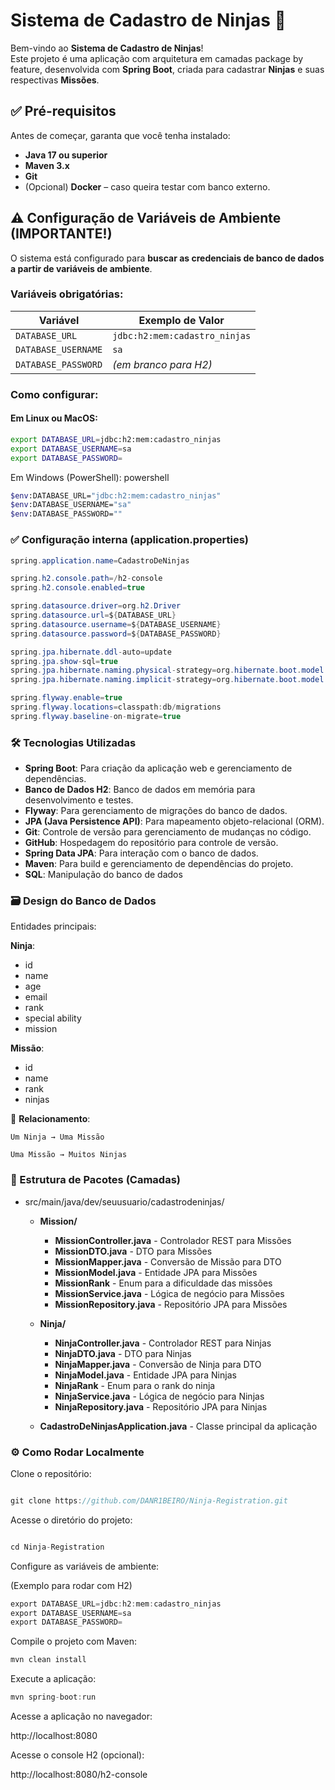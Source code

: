 # Sistema de Cadastro de Ninjas 🥷

Bem-vindo ao **Sistema de Cadastro de Ninjas**!  
Este projeto é uma aplicação com arquitetura em camadas package by feature, desenvolvida com **Spring Boot**, criada para cadastrar **Ninjas** e suas respectivas **Missões**.

## ✅ Pré-requisitos

Antes de começar, garanta que você tenha instalado:

- **Java 17 ou superior**
- **Maven 3.x**
- **Git**
- (Opcional) **Docker** – caso queira testar com banco externo.

## ⚠️ Configuração de Variáveis de Ambiente (IMPORTANTE!)

O sistema está configurado para **buscar as credenciais de banco de dados a partir de variáveis de ambiente**.

### Variáveis obrigatórias:

| Variável | Exemplo de Valor |
|---|---|
| `DATABASE_URL` | `jdbc:h2:mem:cadastro_ninjas` |
| `DATABASE_USERNAME` | `sa` |
| `DATABASE_PASSWORD` | *(em branco para H2)* |

### Como configurar:

#### Em Linux ou MacOS:

```bash
export DATABASE_URL=jdbc:h2:mem:cadastro_ninjas
export DATABASE_USERNAME=sa
export DATABASE_PASSWORD=
```

Em Windows (PowerShell):
powershell

````bash
$env:DATABASE_URL="jdbc:h2:mem:cadastro_ninjas"
$env:DATABASE_USERNAME="sa"
$env:DATABASE_PASSWORD=""
````

### ✅  Configuração interna (application.properties)

````java
spring.application.name=CadastroDeNinjas

spring.h2.console.path=/h2-console
spring.h2.console.enabled=true

spring.datasource.driver=org.h2.Driver
spring.datasource.url=${DATABASE_URL}
spring.datasource.username=${DATABASE_USERNAME}
spring.datasource.password=${DATABASE_PASSWORD}

spring.jpa.hibernate.ddl-auto=update
spring.jpa.show-sql=true
spring.jpa.hibernate.naming.physical-strategy=org.hibernate.boot.model.naming.PhysicalNamingStrategyStandardImpl
spring.jpa.hibernate.naming.implicit-strategy=org.hibernate.boot.model.naming.ImplicitNamingStrategyLegacyJpaImpl

spring.flyway.enable=true
spring.flyway.locations=classpath:db/migrations
spring.flyway.baseline-on-migrate=true
````

### 🛠️ Tecnologias Utilizadas

- **Spring Boot**: Para criação da aplicação web e gerenciamento de dependências.
- **Banco de Dados H2**: Banco de dados em memória para desenvolvimento e testes.
- **Flyway**: Para gerenciamento de migrações do banco de dados.
- **JPA (Java Persistence API)**: Para mapeamento objeto-relacional (ORM).
- **Git**: Controle de versão para gerenciamento de mudanças no código.
- **GitHub**: Hospedagem do repositório para controle de versão.
- **Spring Data JPA**: Para interação com o banco de dados.
- **Maven**: Para build e gerenciamento de dependências do projeto.
- **SQL**: Manipulação do banco de dados

### 🗃️ Design do Banco de Dados
Entidades principais:

**Ninja**:
- id
- name
- age
- email
- rank
- special ability
- mission

**Missão**:

- id
- name
- rank
- ninjas


📌 **Relacionamento**:

    Um Ninja → Uma Missão

    Uma Missão → Muitos Ninjas

### 📂 Estrutura de Pacotes (Camadas)

- src/main/java/dev/seuusuario/cadastrodeninjas/

  - **Mission/**
      - **MissionController.java** - Controlador REST para Missões
      - **MissionDTO.java** - DTO para Missões
      - **MissionMapper.java** - Conversão de Missão para DTO
      - **MissionModel.java** - Entidade JPA para Missões
      - **MissionRank** - Enum para a dificuldade das missões
      - **MissionService.java** - Lógica de negócio para Missões
      - **MissionRepository.java** - Repositório JPA para Missões
    
  - **Ninja/**
    - **NinjaController.java** - Controlador REST para Ninjas
    - **NinjaDTO.java** - DTO para Ninjas
    - **NinjaMapper.java** - Conversão de Ninja para DTO
    - **NinjaModel.java** - Entidade JPA para Ninjas
    - **NinjaRank** - Enum para o rank do ninja
    - **NinjaService.java** - Lógica de negócio para Ninjas
    - **NinjaRepository.java** - Repositório JPA para Ninjas

  - **CadastroDeNinjasApplication.java** - Classe principal da aplicação

    
### ⚙️ Como Rodar Localmente


Clone o repositório:

```java

git clone https://github.com/DANR1BEIRO/Ninja-Registration.git
```

Acesse o diretório do projeto:

```java

cd Ninja-Registration
```

Configure as variáveis de ambiente:

(Exemplo para rodar com H2)

````java
export DATABASE_URL=jdbc:h2:mem:cadastro_ninjas
export DATABASE_USERNAME=sa
export DATABASE_PASSWORD=
````
Compile o projeto com Maven:
```java
mvn clean install
```

Execute a aplicação:

```java
mvn spring-boot:run
```

Acesse a aplicação no navegador:

http://localhost:8080

Acesse o console H2 (opcional):

http://localhost:8080/h2-console

